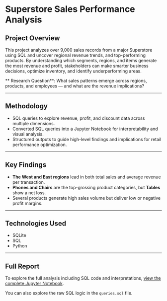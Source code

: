 # Superstore Sales Performance Analysis


## Project Overview  
This project analyzes over 9,000 sales records from a major Superstore using SQL and uncover regional revenue trends, and top-performing products. By understanding which segments, regions, and items generate the most revenue and profit, stakeholders can make smarter business decisions, optimize inventory, and identify underperforming areas.

** Research Question**: What sales patterns emerge across regions, products, and employees — and what are the revenue implications?

---

## Methodology  
- SQL queries to explore revenue, profit, and discount data across multiple dimensions.  
- Converted SQL queries into a Jupyter Notebook for interpretability and visual analysis.  
- Structured outputs to guide high-level findings and implications for retail performance optimization.

---

## Key Findings  
- **The West and East regions** lead in both total sales and average revenue per transaction.  
- **Phones and Chairs** are the top-grossing product categories, but **Tables** show a net loss.  
- Several products generate high sales volume but deliver low or negative profit margins.  

---

## Technologies Used  
- SQLite  
- SQL  
- Python    
---

## Full Report  
To explore the full analysis including SQL code and interpretations, [view the complete Jupyter Notebook](Superstore%20Analysis.ipynb).

You can also explore the raw SQL logic in the `queries.sql` file.
